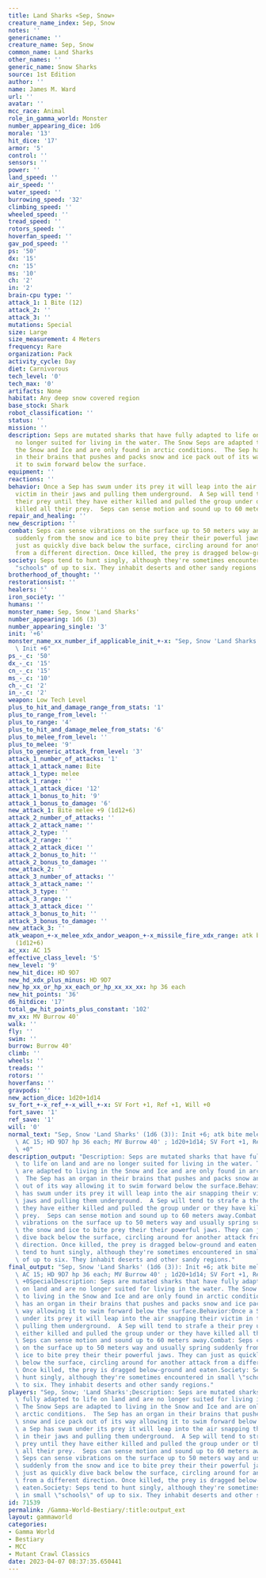 ```yaml
---
title: Land Sharks «Sep, Snow»
creature_name_index: Sep, Snow
notes: ''
genericname: ''
creature_name: Sep, Snow
common_name: Land Sharks
other_names: ''
generic_name: Snow Sharks
source: 1st Edition
author: ''
name: James M. Ward
url: ''
avatar: ''
mcc_race: Animal
role_in_gamma_world: Monster
number_appearing_dice: 1d6
morale: '13'
hit_dice: '17'
armor: '5'
control: ''
sensors: ''
power: ''
land_speed: ''
air_speed: ''
water_speed: ''
burrowing_speed: '32'
climbing_speed: ''
wheeled_speed: ''
tread_speed: ''
rotors_speed: ''
hoverfan_speed: ''
gav_pod_speed: ''
ps: '50'
dx: '15'
cn: '15'
ms: '10'
ch: '2'
in: '2'
brain-cpu type: ''
attack_1: 1 Bite (12)
attack_2: ''
attack_3: ''
mutations: Special
size: Large
size_measurement: 4 Meters
frequency: Rare
organization: Pack
activity_cycle: Day
diet: Carnivorous
tech_level: '0'
tech_max: '0'
artifacts: None
habitat: Any deep snow covered region
base_stock: Shark
robot_classification: ''
status: ''
mission: ''
description: Seps are mutated sharks that have fully adapted to life on land and are
  no longer suited for living in the water. The Snow Seps are adapted to living in
  the Snow and Ice and are only found in arctic conditions.  The Sep has an organ
  in their brains that pushes and packs snow and ice pack out of its way allowing
  it to swim forward below the surface.
equipment: ''
reactions: ''
behavior: Once a Sep has swum under its prey it will leap into the air snapping their
  victim in their jaws and pulling them underground.  A Sep will tend to strafe a
  their prey until they have either killed and pulled the group under or they have
  killed all their prey.  Seps can sense motion and sound up to 60 meters away.
repair_and_healing: ''
new_description: ''
combat: Seps can sense vibrations on the surface up to 50 meters way and usually spring
  suddenly from the snow and ice to bite prey their their powerful jaws. They can
  just as quickly dive back below the surface, circling around for another attack
  from a different direction. Once killed, the prey is dragged below-ground and eaten.
society: Seps tend to hunt singly, although they're sometimes encountered in small
  "schools" of up to six. They inhabit deserts and other sandy regions.
brotherhood_of_thought: ''
restorationsist: ''
healers: ''
iron_society: ''
humans: ''
monster_name: Sep, Snow 'Land Sharks'
number_appearing: 1d6 (3)
number_appearing_single: '3'
init: '+6'
monster_name_xx_number_if_applicable_init_+-x: "Sep, Snow 'Land Sharks' (1d6 (3)):\
  \ Init +6"
ps_-_c: '50'
dx_-_c: '15'
cn_-_c: '15'
ms_-_c: '10'
ch_-_c: '2'
in_-_c: '2'
weapon: Low Tech Level
plus_to_hit_and_damage_range_from_stats: '1'
plus_to_range_from_level: ''
plus_to_range: '4'
plus_to_hit_and_damage_melee_from_stats: '6'
plus_to_melee_from_level: ''
plus_to_melee: '9'
plus_to_generic_attack_from_level: '3'
attack_1_number_of_attacks: '1'
attack_1_attack_name: Bite
attack_1_type: melee
attack_1_range: ''
attack_1_attack_dice: '12'
attack_1_bonus_to_hit: '9'
attack_1_bonus_to_damage: '6'
new_attack_1: Bite melee +9 (1d12+6)
attack_2_number_of_attacks: ''
attack_2_attack_name: ''
attack_2_type: ''
attack_2_range: ''
attack_2_attack_dice: ''
attack_2_bonus_to_hit: ''
attack_2_bonus_to_damage: ''
new_attack_2: ''
attack_3_number_of_attacks: ''
attack_3_attack_name: ''
attack_3_type: ''
attack_3_range: ''
attack_3_attack_dice: ''
attack_3_bonus_to_hit: ''
attack_3_bonus_to_damage: ''
new_attack_3: ''
atk_weapon_+-x_melee_xdx_andor_weapon_+-x_missile_fire_xdx_range: atk bite melee +9
  (1d12+6)
ac_xx: AC 15
effective_class_level: '5'
new_level: '9'
new_hit_dice: HD 9D7
new_hd_xdx_plus_minus: HD 9D7
new_hp_xx_or_hp_xx_each_or_hp_xx_xx_xx: hp 36 each
new_hit_points: '36'
d6_hitdice: '17'
total_gw_hit_points_plus_constant: '102'
mv_xx: MV Burrow 40'
walk: ''
fly: ''
swim: ''
burrow: Burrow 40'
climb: ''
wheels: ''
treads: ''
rotors: ''
hoverfans: ''
gravpods: ''
new_action_dice: 1d20+1d14
sv_fort_+-x_ref_+-x_will_+-x: SV Fort +1, Ref +1, Will +0
fort_save: '1'
ref_save: '1'
will: '0'
normal_text: "Sep, Snow 'Land Sharks' (1d6 (3)): Init +6; atk bite melee +9 (1d12+6);\
  \ AC 15; HD 9D7 hp 36 each; MV Burrow 40' ; 1d20+1d14; SV Fort +1, Ref +1, Will\
  \ +0"
description_output: "Description: Seps are mutated sharks that have fully adapted\
  \ to life on land and are no longer suited for living in the water. The Snow Seps\
  \ are adapted to living in the Snow and Ice and are only found in arctic conditions.\
  \  The Sep has an organ in their brains that pushes and packs snow and ice pack\
  \ out of its way allowing it to swim forward below the surface.Behavior:Once a Sep\
  \ has swum under its prey it will leap into the air snapping their victim in their\
  \ jaws and pulling them underground.  A Sep will tend to strafe a their prey until\
  \ they have either killed and pulled the group under or they have killed all their\
  \ prey.  Seps can sense motion and sound up to 60 meters away.Combat: Seps can sense\
  \ vibrations on the surface up to 50 meters way and usually spring suddenly from\
  \ the snow and ice to bite prey their their powerful jaws. They can just as quickly\
  \ dive back below the surface, circling around for another attack from a different\
  \ direction. Once killed, the prey is dragged below-ground and eaten.Society: Seps\
  \ tend to hunt singly, although they're sometimes encountered in small \"schools\"\
  \ of up to six. They inhabit deserts and other sandy regions."
final_output: "Sep, Snow 'Land Sharks' (1d6 (3)): Init +6; atk bite melee +9 (1d12+6);\
  \ AC 15; HD 9D7 hp 36 each; MV Burrow 40' ; 1d20+1d14; SV Fort +1, Ref +1, Will\
  \ +0SpecialDescription: Seps are mutated sharks that have fully adapted to life\
  \ on land and are no longer suited for living in the water. The Snow Seps are adapted\
  \ to living in the Snow and Ice and are only found in arctic conditions.  The Sep\
  \ has an organ in their brains that pushes and packs snow and ice pack out of its\
  \ way allowing it to swim forward below the surface.Behavior:Once a Sep has swum\
  \ under its prey it will leap into the air snapping their victim in their jaws and\
  \ pulling them underground.  A Sep will tend to strafe a their prey until they have\
  \ either killed and pulled the group under or they have killed all their prey. \
  \ Seps can sense motion and sound up to 60 meters away.Combat: Seps can sense vibrations\
  \ on the surface up to 50 meters way and usually spring suddenly from the snow and\
  \ ice to bite prey their their powerful jaws. They can just as quickly dive back\
  \ below the surface, circling around for another attack from a different direction.\
  \ Once killed, the prey is dragged below-ground and eaten.Society: Seps tend to\
  \ hunt singly, although they're sometimes encountered in small \"schools\" of up\
  \ to six. They inhabit deserts and other sandy regions."
players: "Sep, Snow; 'Land Sharks';Description: Seps are mutated sharks that have\
  \ fully adapted to life on land and are no longer suited for living in the water.\
  \ The Snow Seps are adapted to living in the Snow and Ice and are only found in\
  \ arctic conditions.  The Sep has an organ in their brains that pushes and packs\
  \ snow and ice pack out of its way allowing it to swim forward below the surface.Behavior:Once\
  \ a Sep has swum under its prey it will leap into the air snapping their victim\
  \ in their jaws and pulling them underground.  A Sep will tend to strafe a their\
  \ prey until they have either killed and pulled the group under or they have killed\
  \ all their prey.  Seps can sense motion and sound up to 60 meters away.Combat:\
  \ Seps can sense vibrations on the surface up to 50 meters way and usually spring\
  \ suddenly from the snow and ice to bite prey their their powerful jaws. They can\
  \ just as quickly dive back below the surface, circling around for another attack\
  \ from a different direction. Once killed, the prey is dragged below-ground and\
  \ eaten.Society: Seps tend to hunt singly, although they're sometimes encountered\
  \ in small \"schools\" of up to six. They inhabit deserts and other sandy regions.|"
id: 71539
permalink: /Gamma-World-Bestiary/:title:output_ext
layout: gammaworld
categories:
- Gamma World
- Bestiary
- MCC
- Mutant Crawl Classics
date: 2023-04-07 08:37:35.650441
---
```

